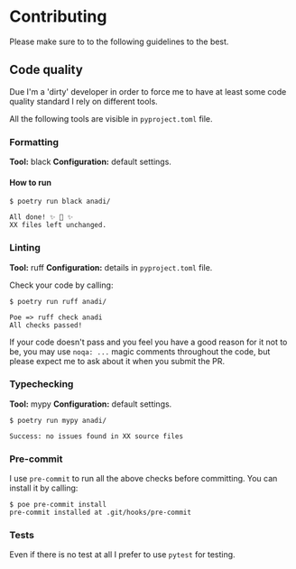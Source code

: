 # Contributing

Please make sure to to the following guidelines to the best.

## Code quality

Due I'm a 'dirty' developer in order to force me to have at least some code quality standard I
rely on different tools.

All the following tools are visible in `pyproject.toml` file. 

### Formatting

__Tool:__ black
__Configuration:__ default settings.

#### How to run

```console
$ poetry run black anadi/

All done! ✨ 🍰 ✨
XX files left unchanged.
```

### Linting

__Tool:__ ruff
__Configuration:__ details in `pyproject.toml` file.

Check your code by calling:

```console
$ poetry run ruff anadi/

Poe => ruff check anadi
All checks passed!
```

If your code doesn't pass and you feel you have a good reason for it not to be, you may use
`noqa: ...` magic comments throughout the code, but please expect me to ask about it
when you submit the PR.

### Typechecking


__Tool:__ mypy
__Configuration:__ default settings.

```console
$ poetry run mypy anadi/

Success: no issues found in XX source files
```

### Pre-commit

I use `pre-commit` to run all the above checks before committing. You can install it by calling:

```console
$ poe pre-commit install
pre-commit installed at .git/hooks/pre-commit
```

### Tests

Even if there is no test at all I prefer to use `pytest` for testing.

